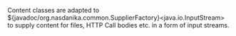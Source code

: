 Content classes are adapted to ${javadoc/org.nasdanika.common.SupplierFactory}<java.io.InputStream> to supply content for files, HTTP Call bodies etc. in a form of input streams.
